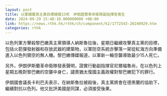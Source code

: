 ```yaml
---
layout: post
title: 以軍續襲真主黨目標據報15死　伊朗證實革命衛隊副指揮官喪生
date: 2024-09-29 15:48:10.000000000 +08:00
link: https://news.rthk.hk/rthk/ch/component/k2/1772543-20240929.htm
categories: rthk
---
```


以色列軍方擊殺黎巴嫩真主黨領導人納斯魯拉後，星期日繼續攻擊真主黨的目標，包括火箭彈發射器和存放武器的建築物，以軍防空系統亦擊落一架從紅海方向準備進入以色列領空的無人機。黎巴嫩傳媒報道，以軍新一輪空襲導致最少15人死亡。

另外，伊朗伊斯蘭革命衛隊發表聲明，證實行動副指揮官尼爾福魯尚，在以色列上星期五晚對黎巴嫩的空襲中身亡，譴責猶太復國主義政權對黎巴嫩犯下的罪行。

伊朗國會議長卡利巴夫表示，在納斯魯拉被殺後，真主黨將會在德黑蘭的協助下，繼續對抗以色列。他又批評美國是同謀，必須接受後果。
